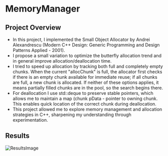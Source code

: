 # MemoryManager
## Project Overview
- In this project, I implemented the Small Object Allocator by Andrei Alexandrescu (Modern C++ Design: Generic Programming and Design Patterns Applied - 2001).
- I propose a small variation to optimize the butterfly allocation trend and in general improve allocation/deallocation time.
- I tried to speed up allocation by tracking both full and completely empty chunks. When the current "allocChunk" is full, the allocator first checks if there is an empty chunk available for immediate reuse; if all chunks are full, a new chunk is allocated. If neither of these options applies, it means partially filled chunks are in the pool, so the search begins there.
- For deallocation I use std::deque to preserve stable pointers, which allows me to maintain a map (chunk pData - pointer to owning chunk. This enables quick location of the correct chunk during deallocation.
- This project allowed me to explore memory management and allocation strategies in C++, sharpening my understanding through experimentation.
## Results
![ResultsImage](ButterflyTrendTest)
